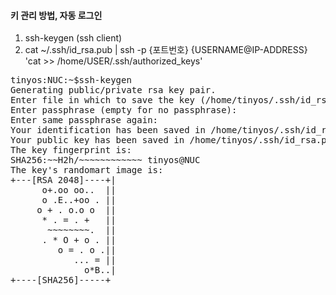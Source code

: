 
#### 키 관리 방법, 자동 로그인

1. ssh-keygen (ssh client)
1. cat ~/.ssh/id_rsa.pub | ssh -p {포트번호} {USERNAME@IP-ADDRESS} 'cat >> /home/USER/.ssh/authorized_keys'
   

<pre>
tinyos:NUC:~$ssh-keygen
Generating public/private rsa key pair.
Enter file in which to save the key (/home/tinyos/.ssh/id_rsa):
Enter passphrase (empty for no passphrase):
Enter same passphrase again:
Your identification has been saved in /home/tinyos/.ssh/id_rsa.
Your public key has been saved in /home/tinyos/.ssh/id_rsa.pub.
The key fingerprint is:
SHA256:~~H2h/~~~~~~~~~~~~ tinyos@NUC
The key's randomart image is:
+---[RSA 2048]----+|
      o+.oo oo..  ||
      o .E..+oo . ||
     o + . o.o o  ||
      * . = . +   ||
       ~~~~~~~~.  ||
      . * O + o . ||
         o = . o .||
            ... = ||
              o*B..|
+----[SHA256]-----+
</pre>




